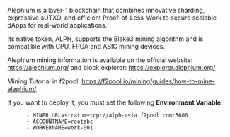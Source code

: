 Alephium is a layer-1 blockchain that combines innovative sharding, expressive sUTXO, and efficient Proof-of-Less-Work to secure scalable dApps for real-world applications.

Its native token, ALPH, supports the Blake3 mining algorithm and is compatible with GPU, FPGA and ASIC mining devices.

Alephium mining information is available on the official website: https://alephium.org/ and block explorer: https://explorer.alephium.org/


Mining Tutorial in f2pool: https://f2pool.io/mining/guides/how-to-mine-alephium/

If you want to deploy it, you must set the following **Environment Variable**:

```
      - MINER_URL=stratum+tcp://alph-asia.f2pool.com:5600
      - ACCOUNTNAME=rootabc
      - WORKERNAME=work-001
```

